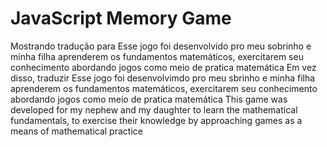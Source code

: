 # JavaScript Memory Game

Mostrando tradução para Esse jogo foi desenvolvido pro meu sobrinho e minha filha aprenderem os fundamentos matemáticos, exercitarem seu conhecimento abordando jogos como meio de pratica matemática
Em vez disso, traduzir Esse jogo foi desenvolvimdo pro meu sbrinho e minha filha aprenderem os fundamentos matemáticos, exercitarem seu conhecimento abordando jogos como meio de pratica matemática
This game was developed for my nephew and my daughter to learn the mathematical fundamentals, to exercise their knowledge by approaching games as a means of mathematical practice
